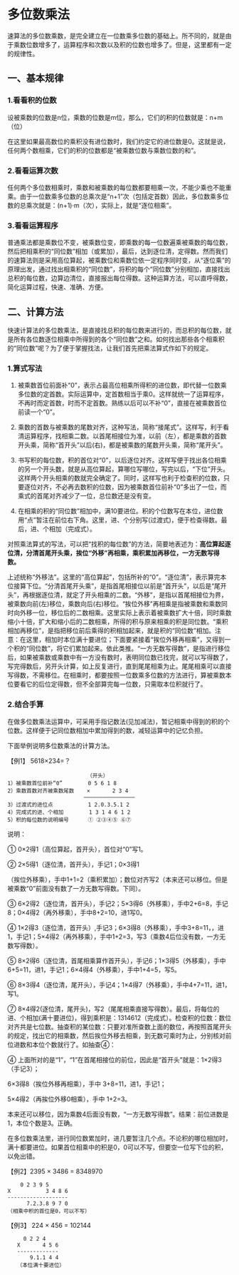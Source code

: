 # 多位数乘法

速算法的多位数乘数，是完全建立在一位数乘多位数的基础上。所不同的，就是由于乘数位数增多了，运算程序和次数以及积的位数也增多了。但是，这里都有一定的规律性。

## 一、基本规律

### 1.看看积的位数
设被乘数的位数是n位，乘数的位数是m位，那么，它们的积的位数就是：n+m（位）

在这里如果最高数位的乘积没有进位数时，我们约定它的进位数是0。这就是说，任何两个数相乘，它们的积的位数都是“被乘数位数与乘数位数的和”。

### 2.看看运算次数

任何两个多位数相乘时，乘数和被乘数的每位数都要相乘一次，不能少乘也不能重乘。由于一位数乘多位数的总乘次是“n+1”次（包括定首数）因此，多位数乘多位数的总乘次就是：(n+1)·m（次），实际上，就是“逐位相乘”。

### 3.看看运算程序

普通乘法都是乘数位不变，被乘数位变，即乘数的每一位数遍乘被乘数的每位数，然后把相乘积的“同位数”相加（或累加），最后，达到逐位清，定得数。然而我们的速算法则是采用高位算起，被乘数位和乘数位依一定程序同时变，从“逐位乘”的原理出发，通过找出相乘积的“同位数”，将积的每个“同位数”分别相加，直接找出总积的每位数，边算边清位，直接报出每位得数。这种运算方法，可以直呼得数，简化运算过程，快速、准确、方便。

## 二、计算方法

快速计算法的多位数乘法，是直接找总积的每位数来进行的，而总积的每位数，就是所有各位数逐位相乘中所得到的各个“同位数”之和。如何找出那些各个相乘积的“同位数”呢？为了便于掌握找法，让我们首先把乘法算式作如下的规定。

### 1.算式写法

1. 被乘数首位前面补“0”，表示占最高位相乘所得积的进位数，即代替一位数乘多位数的定首数。实际运算中，定首数相当于乘0。这样就统一了运算程序，不再时而定首数，时而不定首数。熟练以后可以不补“0”，直接在被乘数首位前读一个“0”。

2. 乘数的首数与被乘数的尾数对齐，这种写法，简称“接尾式”。这样写，利于看清运算程序，找相乘二数。以首尾相接位为准，以前（左），都是乘数的首数开头乘，简称“首开头”以后(右)，都是被乘数的尾数开头乘，简称“尾开头”。

3. 书写积的每位数，积的首位对“0”，以后逐位对齐。这样写便于找出各位相乘的另一个开头数，就是从高位算起，算哪位写哪位，写完以后，“下位”开头。这样两个开头相乘的数就完全确定了。同时，这样写也利于检查积的位数，只要逐位对齐，不必再去数积的位数，因为被乘数首位前补“0”多出了一位，而乘式的首尾对齐减少了一位，总位数还是没有变。

4. 在相乘的积的“同位数”相加中，满10要进位。积的个位数写在本位，进位数用“点”暂注在前位右下角。这里，进、个分别写(过渡式)，便于检查得数。最后，进、个相加（完成式）。

对照乘法算式的写法，可以把“找积的每位数”的方法，简要地表述为：**高位算起逐位清，分清首尾开头乘，挨位“外移”再相乘，乘积累加再移位，一方无数写得数。**

上述统称“外移法”。这里的“高位算起”，包括所补的“0”。“逐位清”，表示算完本位接算下位。“分清首尾开头乘”，是指首尾相接位以前是“首开头”，以后是“尾开头”，再根据逐位清，就定了开头相乘的二数。“外移”，是指以首尾相接位为界，被乘数向前(左)移位，乘数向后(右)移位。“挨位外移”再相乘是指被乘数和乘数同时向外移一位，移位后的二数相乘。这里实际上表示着被乘数扩大十倍，同时乘数缩小十倍，扩大和缩小后的二数相乘，所得的积与原来相乘的积是同位数。“乘积相加再移位”，是指把移位前后乘得的积相加起来，就是积的“同位数”相加。注意：在这里，相加时本位满十要进位；下面要紧接着“挨位外移再相乘”，又得到一个积的“同位数”，将它们累加起来。依此类推。“一方无数写得数”，是指进行移位后，如果被乘数或乘数中有一方没有数时，表明同位数已找完，就可以写得数了，写完得数后，另开头计算，如上反复进行，直到尾尾相乘为止。尾尾相乘可以直接写得数，不需移位。在相乘时，都要按照一位数乘多位数的方法进行，算被乘数本位要看它的后位定得数，但不全部算完每一位数，只需取本位积就行了。

### 2.结合手算
在做多位数乘法运算中，可采用手指记数法(见加减法)，暂记相乘中得到的积的个位数。这样便于记同位数相加中累加得到的数，减轻运算中的记忆负担。

下面举例说明多位数乘法的计算方法。

【例1】 5618×234=？
```
                         （开头）
1）被乘数首位前补“0”        0 5 6 1 8
2）乘数首数对齐被乘数尾数    ×       2 3 4
                        ————————————————
3）过渡式的进位点           1 2.0.3.5.1 2
4）完成式的进、个相加        1 3 1 4 6 1 2
5）积的每位数的说明编号      ① ②③④⑤ ⑥⑦
```

说明：

① 0×2得1（高位算起，首开头），首位对“0”写1。

② 2×5得1（逐位清，首开头），手记1；0×3得1

（挨位外移乘），手中1+1=2（乘积累加）；数位对齐写2（本来还可以移位。但是被乘数“0”前面没有数了一方无数写得数。下同）。

③ 6×2得2（逐位清，首开头），手记2；5×3得6（外移乘），手中2+6=8，手记8；0×4得2（再外移乘），手中8+2=10，进1写0。

④ 1×2得3（逐位清，首开头）,手记3；6×3得8（外移乘），手中3+8=11，，进1，手记1；5×4得2（再外移乘），手中1+2=3，写3（乘数4后位没有数，一方无数写得数）。

⑤ 8×2得6（逐位清，首尾相乘算作首开头），手记6；1×3得5（外移乘），手中6+5=11，进1，手记1；6×4得4（外移乘），手中1+4=5，写5。

⑥ 8×3得4（逐位清，尾开头），手记4；1×4得7（外移乘），手中4+7=11，进1，写1。

⑦ 8×4得2(逐位清，尾开头)，写2（尾尾相乘直接写得数）。最后，将每位的进、个相加(满十要进位)，得到乘积是：1314612（完成式）。检查积的位数：数位对齐共是七位数。抽查积的某位数：只要对准所查数上面的数位，再按照首尾开头的规定，找出它的相乘数，然后挨位外移去相乘，到无数可乘时为止，分别核对前位进数和本位个数就行了。如抽查④：

④ 上面所对的是“1”，“1”在首尾相接位的前位，因此是“首开头”就是：1×2得3（手记3）；

6×3得8（挨位外移再相乘），手中 3+8=11，进1，手记1；

5×4得2（再挨位外移0相乘），手中 1+2=3。

本来还可以移位，因为乘数4后面没有数，“一方无数写得数”。结果：前位进数是1，本位个数是3。正确。

在多位数乘法里，进行同位数累加时，进几要暂注几个点。不论积的哪位相加时，满十都要进位。如果首位相乘中的积是0，0可以不写，但要空一位写下位的积，以免出错。

【例2】2395 × 3486 = 8348970

```
    0 2 3 9 5
X           3 4 8 6
-------------------
      7.2.3.8 9 7 0
（相乘中积的首位是0，可以不写）
```

【例3】 224 × 456 = 102144
```
     0 2 2 4
   X       4 5 6
   -------------
       9.1.1 4 4
   （本位满十要进位）
```
